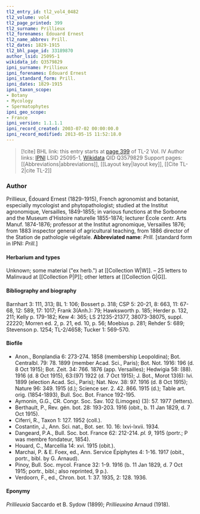 ```yaml
---
tl2_entry_id: tl2_vol4_0482
tl2_volume: vol4
tl2_page_printed: 399
tl2_surname: Prillieux
tl2_forenames: Édouard Ernest
tl2_name_abbrev: Prill.
tl2_dates: 1829-1915
tl2_bhl_page_id: 33189870
author_lsid: 25095-1
wikidata_id: Q3579829
ipni_surname: Prillieux
ipni_forenames: Édouard Ernest
ipni_standard_form: Prill.
ipni_dates: 1829-1915
ipni_taxon_scope: 
- Botany
- Mycology
- Spermatophytes
ipni_geo_scope: 
- France
ipni_version: 1.1.1.1
ipni_record_created: 2003-07-02 00:00:00.0
ipni_record_modified: 2013-05-15 11:52:18.0
---
```


> [!cite] BHL link: this entry starts at [page 399](https://www.biodiversitylibrary.org/page/33189870) of TL-2 Vol. IV
> Author links: [IPNI](https://www.ipni.org/a/25095-1) LSID 25095-1, [Wikidata](https://www.wikidata.org/wiki/Q3579829) QID Q3579829
> Support pages: [[Abbreviations|abbreviations]], [[Layout key|layout key]], [[Cite TL-2|cite TL-2]]

### Author

Prillieux, Édouard Ernest (1829-1915), French agronomist and botanist, especially mycologist and phytopathologist; studied at the Institut agronomique, Versailles, 1849-1855; in various functions at the Sorbonne and the Museum d'Histoire naturelle 1855-1874; lecturer École centr. Arts Manuf. 1874-1876; professor at the Institut agronomique, Versailles 1876; from 1883 inspector general of agricultural teaching, from 1886 director of the Station de pathologie végétale. 
**Abbreviated name**: *Prill.* \[standard form in IPNI: *Prill.*\]

#### Herbarium and types

Unknown; some material ("ex herb.") at [[Collection W|W]]. – 25 letters to Malinvaud at [[Collection P|P]]; other letters at [[Collection G|G]].

#### Bibliography and biography

Barnhart 3: 111, 313; BL 1: 106; Bossert p. 318; CSP 5: 20-21, 8: 663, 11: 67-68, 12: 589, 17: 1017; Frank 3(Anh.): 79; Hawksworth p. 185; Herder p. 132, 211; Kelly p. 179-182; Kew 4: 365; LS 21235-21377, 38073-38075, suppl. 22220; Morren ed. 2, p. 21, ed. 10, p. 56; Moebius p. 281; Rehder 5: 689; Stevenson p. 1254; TL-2/4658; Tucker 1: 569-570.

#### Biofile

- Anon., Bonplandia 6: 273-274. 1858 (membership Leopoldina); Bot. Centralbl. 79: 78. 1899 (member Acad. Sci., Paris); Bot. Not. 1916: 196 (d. 8 Oct 1915); Bot. Zeit. 34: 766. 1876 (app. Versailles); Hedwigia 58: (88). 1916 (d. 8 Oct 1915), 63:(97) 1922 (d. 7 Oct 1915); J. Bot., Morot 13(6): lvi. 1899 (election Acad. Sci., Paris); Nat. Nov. 38: 97. 1916 (d. 8 Oct 1915); Nature 96: 349. 1915 (d.); Science ser. 2. 42. 866. 1915 (d.); Table art. orig. (1854-1893), Bull. Soc. Bot. France 192-195.
- Aymonin, G.G., CR. Congr. Soc. Sav. 102 (Limoges) (3): 57. 1977 (letters).
- Berthault, P., Rev. gén. bot. 28: 193-203. 1916 (obit., b. 11 Jan 1829, d. 7 Oct 1915).
- Ciferri, R., Taxon 1: 127. 1952 (coll.).
- Costantin, J., Ann. Sci. nat., Bot. ser. 10. 16: lxvi-lxvii. 1934.
- Dangeard, P.A., Bull. Soc. bot. France 62: 212-214. *pl. 9*, 1915 (portr.; P was membre fondateur, 1854).
- Houard, C., Marcellia 14: xvi. 1915 (obit.).
- Marchai, P. & E. Foex, ed., Ann. Service Épiphytes 4: 1-16. 1917 (obit., portr., bibl. by G. Arnaud).
- Pinoy, Bull. Soc. mycol. France 32: 1-9. 1916 (b. 11 Jan 1829, d. 7 Oct 1915; portr., bibl.; also reprinted, 9 p.).
- Verdoorn, F., ed., Chron. bot. 1: 37. 1935, 2: 128. 1936.

#### Eponymy

*Prillieuxia* Saccardo et B. Sydow (1899); *Prillieuxina* Arnaud (1918).

